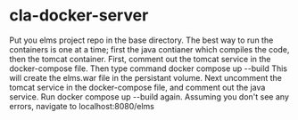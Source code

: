 # cla-docker-server

Put you elms project repo in the base directory.
The best way to run the containers is one at a time; first the java contianer which compiles the code, then the tomcat container.
First, comment out the tomcat service in the docker-compose file.
Then type command docker compose up --build
This will create the elms.war file in the persistant volume.
Next uncomment the tomcat service in the docker-compose file, and comment out the java service.
Run docker compose up --build again.
Assuming you don't see any errors, navigate to localhost:8080/elms
